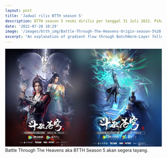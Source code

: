 ```yaml
---
layout: post
title: 'Jadwal rilis BTTH season 5'
description: BTTH season 5 resmi dirilis per tanggal 31 Juli 2022. Pihak Motion Magic langsung merilis 3 episode sekaligus
date: '2022-07-28 10:29'
image: '/images/btth_img/Battle-Through-The-Heavens-Origin-season-5%20(1).jpg'
excerpt: "An explanation of gradient flow through BatchNorm-Layer following the circuit representation learned in Standfords class CS231n."
---
```


<img src="/images/btth_img/Battle-Through-The-Heavens-Origin-season-5%20(1).jpg"/>
Battle Through The Heavens aka BTTH Season 5 akan segera tayang.
